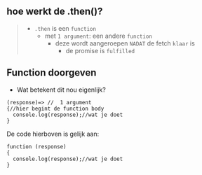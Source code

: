 


## hoe werkt de .then()?

> - `.then` is een `function`
>     - met `1 argument`: een andere `function`
>        - deze wordt aangeroepen `NADAT` de fetch `klaar` is
>           - de promise is `fulfilled`


## Function doorgeven

- Wat betekent dit nou eigenlijk?
```JS
(response)=> //  1 argument 
{//hier begint de function body
  console.log(response);//wat je doet
}
```
 
De code hierboven is gelijk aan:
```JS
function (response)
{
  console.log(response);//wat je doet
}
```



